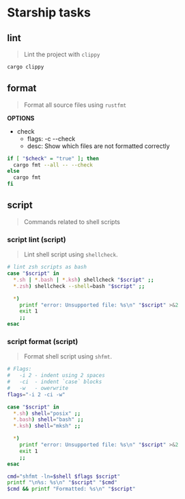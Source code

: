 # Starship tasks

## lint

> Lint the project with `clippy`

```sh
cargo clippy
```

## format

> Format all source files using `rustfmt`

**OPTIONS**

- check
  - flags: -c --check
  - desc: Show which files are not formatted correctly

```sh
if [ "$check" = "true" ]; then
  cargo fmt --all -- --check
else
  cargo fmt
fi
```

## script

> Commands related to shell scripts

### script lint (script)

> Lint shell script using `shellcheck`.

```sh
# lint zsh scripts as bash
case "$script" in
  *.sh | *.bash | *.ksh) shellcheck "$script" ;;
  *.zsh) shellcheck --shell=bash "$script" ;;

  *)
    printf "error: Unsupported file: %s\n" "$script" >&2
    exit 1
    ;;
esac
```

### script format (script)

> Format shell script using `shfmt`.

```sh
# Flags:
#   -i 2 - indent using 2 spaces
#   -ci  - indent `case` blocks
#   -w   - owerwrite
flags="-i 2 -ci -w"

case "$script" in
  *.sh) shell="posix" ;;
  *.bash) shell="bash" ;;
  *.ksh) shell="mksh" ;;

  *)
    printf "error: Unsupported file: %s\n" "$script" >&2
    exit 1
    ;;
esac

cmd="shfmt -ln=$shell $flags $script"
printf "\n%s: %s\n" "$script" "$cmd"
$cmd && printf "Formatted: %s\n" "$script"
```
